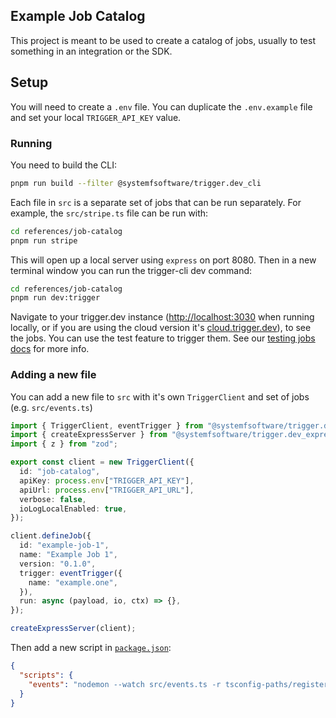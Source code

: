 ## Example Job Catalog

This project is meant to be used to create a catalog of jobs, usually to test something in an integration or the SDK.

## Setup

You will need to create a `.env` file. You can duplicate the `.env.example` file and set your local `TRIGGER_API_KEY` value.

### Running

You need to build the CLI:

```sh
pnpm run build --filter @systemfsoftware/trigger.dev_cli
```

Each file in `src` is a separate set of jobs that can be run separately. For example, the `src/stripe.ts` file can be run with:

```sh
cd references/job-catalog
pnpm run stripe
```

This will open up a local server using `express` on port 8080. Then in a new terminal window you can run the trigger-cli dev command:

```sh
cd references/job-catalog
pnpm run dev:trigger
```

Navigate to your trigger.dev instance ([http://localhost:3030](http://localhost:3030/) when running locally, or if you are using the cloud version it's [cloud.trigger.dev](https://cloud.trigger.dev)), to see the jobs. You can use the test feature to trigger them. See our [testing jobs docs](https://trigger.dev/docs/documentation/guides/testing-jobs) for more info.

### Adding a new file

You can add a new file to `src` with it's own `TriggerClient` and set of jobs (e.g. `src/events.ts`)

```ts
import { TriggerClient, eventTrigger } from "@systemfsoftware/trigger.dev_sdk";
import { createExpressServer } from "@systemfsoftware/trigger.dev_express";
import { z } from "zod";

export const client = new TriggerClient({
  id: "job-catalog",
  apiKey: process.env["TRIGGER_API_KEY"],
  apiUrl: process.env["TRIGGER_API_URL"],
  verbose: false,
  ioLogLocalEnabled: true,
});

client.defineJob({
  id: "example-job-1",
  name: "Example Job 1",
  version: "0.1.0",
  trigger: eventTrigger({
    name: "example.one",
  }),
  run: async (payload, io, ctx) => {},
});

createExpressServer(client);
```

Then add a new script in [`package.json`](./package.json):

```json
{
  "scripts": {
    "events": "nodemon --watch src/events.ts -r tsconfig-paths/register -r dotenv/config src/events.ts"
  }
}
```
